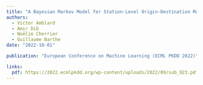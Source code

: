 ```yaml
---
title: "A Bayesian Markov Model for Station-Level Origin-Destination Matrix Reconstruction"
authors:
  - Victor Amblard
  - Amir Dib
  - Noëlie Cherrier
  - Guillaume Barthe
date: "2022-10-01"

publication: "European Conference on Machine Learning (ECML PKDD 2022)"

links:
  pdf: https://2022.ecmlpkdd.org/wp-content/uploads/2022/09/sub_923.pdf
---
```

